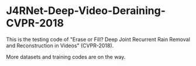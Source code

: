 # J4RNet-Deep-Video-Deraining-CVPR-2018

This is the testing code of "Erase or Fill? Deep Joint Recurrent Rain Removal and Reconstruction in Videos" (CVPR-2018).

More datasets and training codes are on the way.

